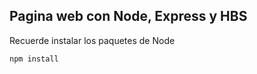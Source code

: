 ## Pagina web con Node, Express y HBS

Recuerde instalar los paquetes de Node

``` 
npm install

```
